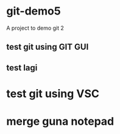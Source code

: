 # git-demo5
A project to demo git 2

## test git using GIT GUI


## test lagi

# test git using VSC

# merge guna notepad

